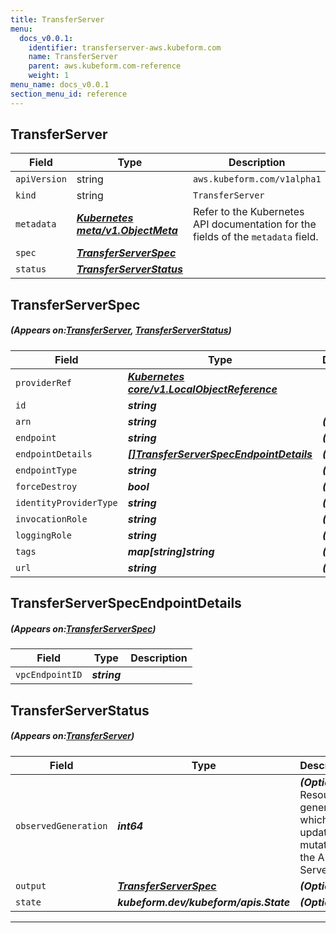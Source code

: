 ```yaml
---
title: TransferServer
menu:
  docs_v0.0.1:
    identifier: transferserver-aws.kubeform.com
    name: TransferServer
    parent: aws.kubeform.com-reference
    weight: 1
menu_name: docs_v0.0.1
section_menu_id: reference
---
```


## TransferServer
| Field | Type | Description |
| ------ | ----- | ----------- |
| `apiVersion` | string | `aws.kubeform.com/v1alpha1` |
|    `kind` | string | `TransferServer` |
| `metadata` | ***[Kubernetes meta/v1.ObjectMeta](https://kubernetes.io/docs/reference/generated/kubernetes-api/v1.13/#objectmeta-v1-meta)***|Refer to the Kubernetes API documentation for the fields of the `metadata` field.|
| `spec` | ***[TransferServerSpec](#TransferServerSpec)***||
| `status` | ***[TransferServerStatus](#TransferServerStatus)***||
## TransferServerSpec
##### (Appears on:[TransferServer](#TransferServer), [TransferServerStatus](#TransferServerStatus))
| Field | Type | Description |
| ------ | ----- | ----------- |
| `providerRef` | ***[Kubernetes core/v1.LocalObjectReference](https://kubernetes.io/docs/reference/generated/kubernetes-api/v1.13/#localobjectreference-v1-core)***||
| `id` | ***string***||
| `arn` | ***string***| ***(Optional)*** |
| `endpoint` | ***string***| ***(Optional)*** |
| `endpointDetails` | ***[[]TransferServerSpecEndpointDetails](#TransferServerSpecEndpointDetails)***| ***(Optional)*** |
| `endpointType` | ***string***| ***(Optional)*** |
| `forceDestroy` | ***bool***| ***(Optional)*** |
| `identityProviderType` | ***string***| ***(Optional)*** |
| `invocationRole` | ***string***| ***(Optional)*** |
| `loggingRole` | ***string***| ***(Optional)*** |
| `tags` | ***map[string]string***| ***(Optional)*** |
| `url` | ***string***| ***(Optional)*** |
## TransferServerSpecEndpointDetails
##### (Appears on:[TransferServerSpec](#TransferServerSpec))
| Field | Type | Description |
| ------ | ----- | ----------- |
| `vpcEndpointID` | ***string***||
## TransferServerStatus
##### (Appears on:[TransferServer](#TransferServer))
| Field | Type | Description |
| ------ | ----- | ----------- |
| `observedGeneration` | ***int64***| ***(Optional)*** Resource generation, which is updated on mutation by the API Server.|
| `output` | ***[TransferServerSpec](#TransferServerSpec)***| ***(Optional)*** |
| `state` | ***kubeform.dev/kubeform/apis.State***| ***(Optional)*** |
---
